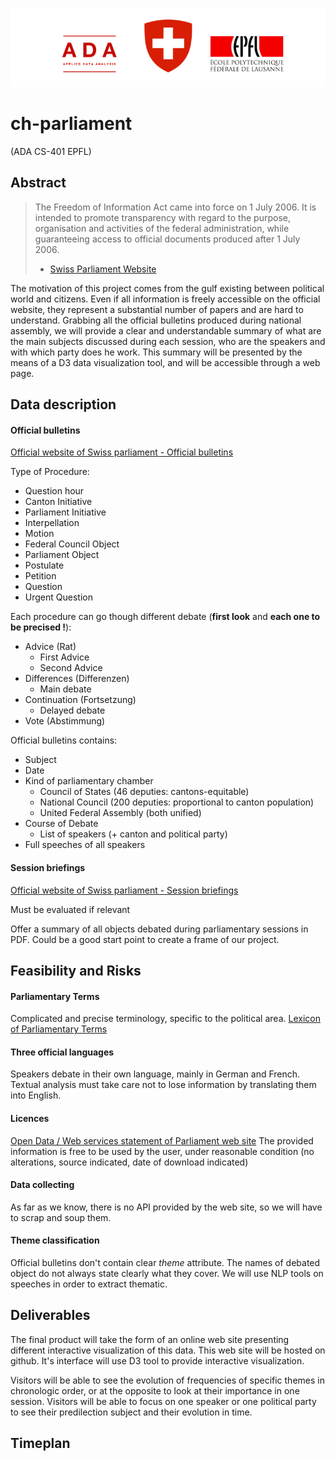 ![Logo](logo/logo_parliament_viz.png)

# ch-parliament
(ADA CS-401 EPFL)

## Abstract

> The Freedom of Information Act came into force on 1 July 2006. It is intended to promote transparency with 
> regard to the purpose, organisation and activities of the federal administration, while guaranteeing access to 
> official documents produced after 1 July 2006.
>- [Swiss Parliament Website](https://www.parlament.ch/en/services/freedom-of-information-act)

The motivation of this project comes from the gulf existing between political world and citizens. Even if all information
is freely accessible on the official website, they represent a substantial number of papers and are hard to understand. Grabbing 
all the official 
bulletins produced during national assembly, we will provide a clear and understandable summary of what are the main subjects 
discussed during each session, who are the speakers and with which party does he work. This summary will be presented by the 
means of a D3 data visualization tool, and will be accessible through a web page.

## Data description

#### Official bulletins
[Official website of Swiss parliament - Official bulletins](https://www.parlament.ch/en/ratsbetrieb/suche-amtliches-bulletin)

Type of Procedure:
- Question hour
- Canton Initiative
- Parliament Initiative
- Interpellation
- Motion
- Federal Council Object
- Parliament Object
- Postulate
- Petition
- Question 
- Urgent Question

Each procedure can go though different debate (**first look** and **each one to be precised !**):
- Advice (Rat)
  - First Advice
  - Second Advice
- Differences (Differenzen)
  - Main debate
- Continuation (Fortsetzung)
  - Delayed debate
- Vote (Abstimmung)

Official bulletins contains:
- Subject
- Date
- Kind of parliamentary chamber
  - Council of States (46 deputies: cantons-equitable)
  - National Council (200 deputies: proportional to canton population)
  - United Federal Assembly (both unified)
- Course of Debate
  - List of speakers (+ canton and political party)
- Full speeches of all speakers

#### Session briefings
[Official website of Swiss parliament - Session briefings](https://www.parlament.ch/en/ratsbetrieb/sessions/overview-briefings)

Must be evaluated if relevant

Offer a summary of all objects debated during parliamentary sessions in PDF. Could be a good start point to create a frame of
our project.




## Feasibility and Risks

#### Parliamentary Terms
Complicated and precise terminology, specific to the political area.
[Lexicon of Parliamentary Terms](https://www.parlament.ch/en/über-das-parlament/parlamentswörterbuch)

#### Three official languages
Speakers debate in their own language, mainly in German and French. Textual analysis must take care not to lose information
by translating them into English.

#### Licences
[Open Data / Web services statement of Parliament web site](https://www.parlament.ch/en/services/open-data-webservices)
The provided information is free to be used by the user, under reasonable condition (no alterations, source indicated, 
date of download indicated)

#### Data collecting
As far as we know, there is no API provided by the web site, so we will have to scrap and soup them.

#### Theme classification
Official bulletins don't contain clear *theme* attribute. The names of debated object do not always state clearly what they cover.
We will use NLP tools on speeches in order to extract thematic.



## Deliverables 

The final product will take the form of an online web site presenting different interactive visualization of this data. This web site will be hosted on github. It's interface will use D3 tool to provide interactive visualization.

Visitors will be able to see the evolution of frequencies of specific themes in chronologic order, or at the opposite to look at their  importance in one session. Visitors will be able to focus on one speaker or one political party to see their predilection subject and their evolution in time.

## Timeplan




